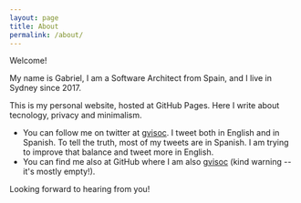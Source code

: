 ```yaml
---
layout: page
title: About
permalink: /about/
---
```


Welcome!

My name is Gabriel, I am a Software Architect from Spain, and I live in Sydney since 2017.

This is my personal website, hosted at GitHub Pages. Here I write about tecnology, privacy and minimalism.

- You can follow me on twitter at [gvisoc](https://twitter.com/gvisoc). I tweet both in English and in Spanish. To tell the truth, most of my tweets are in Spanish. I am trying to improve that balance and tweet more in English.
- You can find me also at GitHub where I am also [gvisoc](https://github.com/gvisoc) (kind warning --it's mostly empty!).

Looking forward to hearing from you!